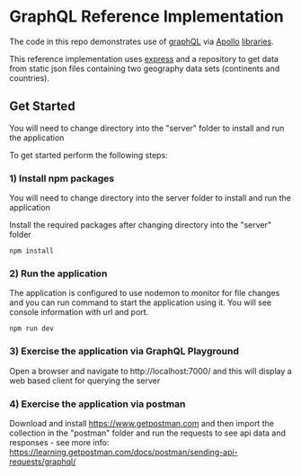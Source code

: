 # GraphQL Reference Implementation

The code in this repo demonstrates use of [graphQL](https://graphql.org/) via [Apollo](https://www.apollographql.com/) [libraries](https://github.com/apollographql). 

This reference implementation uses [express](https://expressjs.com/) and a repository to get data from static json files containing two geography data sets (continents and countries).

## Get Started

You will need to change directory into the "server" folder to install and run the application

To get started perform the following steps:

### 1) Install npm packages

You will need to change directory into the server folder to install and run the application

Install the required packages after changing directory into the "server" folder

```npm install```


### 2) Run the application

The application is configured to use nodemon to monitor for file changes and you can run command to start the application using it. You will see console information with url and port.

```npm run dev```

### 3) Exercise the application via GraphQL Playground

Open a browser and navigate to http://localhost:7000/ and this will display a web based client for querying the server

### 4) Exercise the application via postman

Download and install https://www.getpostman.com and then import the collection in the "postman" folder and run the requests to see api data and responses - see more info: https://learning.getpostman.com/docs/postman/sending-api-requests/graphql/